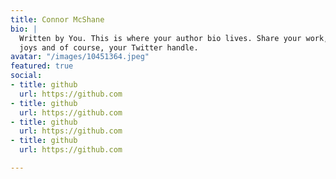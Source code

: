 ```yaml
---
title: Connor McShane
bio: |
  Written by You. This is where your author bio lives. Share your work, your
  joys and of course, your Twitter handle.
avatar: "/images/10451364.jpeg"
featured: true
social:
- title: github
  url: https://github.com
- title: github
  url: https://github.com
- title: github
  url: https://github.com
- title: github
  url: https://github.com

---
```

